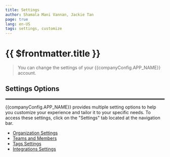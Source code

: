 ```yaml
---
title: Settings
author: Shamala Mani Vannan, Jackie Tan
page: true
lang: en-US
tags: settings, customize
---
```


<script setup>
import { companyConfig } from '../../../../user-docs/config/companyConfig.js'
</script>

<ClientOnly>

<h1> {{ $frontmatter.title }} </h1>

<blockquote>
    <p>You can change the settings of your {{companyConfig.APP_NAME}} account.</p>
</blockquote>

<h2>Settings Options</h2>

<hr style="border:2px solid gray" />

{{companyConfig.APP_NAME}} provides multiple setting options to help you customize your experience and tailor it to your specific needs. To access these settings, click on the "Settings" tab located at the navigation bar.

<ul>
    <li><a href="./Organization">Organization Settings</a></li>
    <li><a href="./Members-and-Teams">Teams and Members</a></li>
    <li><a href="./Tags">Tags Settings</a></li>
    <li><a href="./Integrations-Settings/">Integrations Settings</a></li>
</ul>

</ClientOnly>
